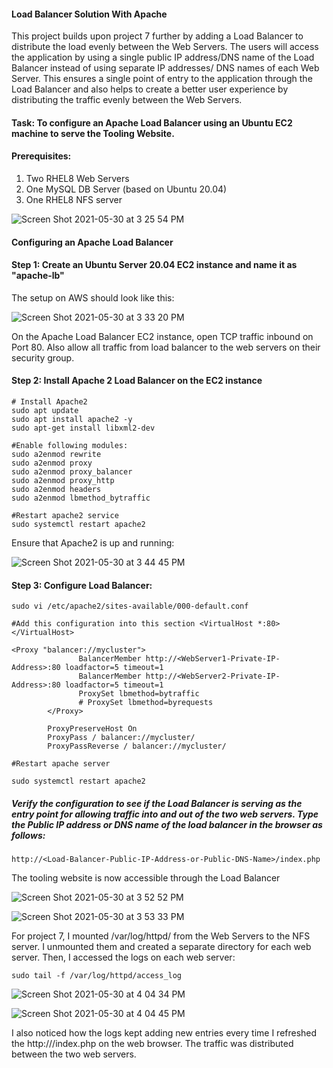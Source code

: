 
#### Load Balancer Solution With Apache

This project builds upon project 7 further by adding a Load Balancer to distribute the load evenly between the Web Servers. The users will access the application by using a single public IP address/DNS name of the Load Balancer instead of using separate IP addresses/ DNS names of each Web Server. This ensures a single point of entry to the application through the Load Balancer and also helps to create a better user experience by distributing the traffic evenly between the Web Servers. 


#### Task: To configure an Apache Load Balancer using an Ubuntu EC2 machine to serve the Tooling Website.

#### Prerequisites:
1. Two RHEL8 Web Servers
2. One MySQL DB Server (based on Ubuntu 20.04)
3. One RHEL8 NFS server


![Screen Shot 2021-05-30 at 3 25 54 PM](https://user-images.githubusercontent.com/44268796/120117479-5d834200-c15b-11eb-8e62-83823a06e7b0.png)


#### Configuring an Apache Load Balancer

#### Step 1: Create an Ubuntu Server 20.04 EC2 instance and name it as "apache-lb" 
The setup on AWS should look like this: 

![Screen Shot 2021-05-30 at 3 33 20 PM](https://user-images.githubusercontent.com/44268796/120117691-5f013a00-c15c-11eb-9466-1ae366aa7707.png)


On the Apache Load Balancer EC2 instance, open TCP traffic inbound on Port 80. Also allow all traffic from load balancer to the web servers on their security group.

 #### Step 2: Install Apache 2 Load Balancer on the EC2 instance
 
 ```
 # Install Apache2
 sudo apt update
 sudo apt install apache2 -y
 sudo apt-get install libxml2-dev
 ```
 ```
 #Enable following modules:
 sudo a2enmod rewrite
sudo a2enmod proxy
sudo a2enmod proxy_balancer
sudo a2enmod proxy_http
sudo a2enmod headers
sudo a2enmod lbmethod_bytraffic

#Restart apache2 service
sudo systemctl restart apache2
```

Ensure that Apache2 is up and running:

![Screen Shot 2021-05-30 at 3 44 45 PM](https://user-images.githubusercontent.com/44268796/120117968-0632a100-c15e-11eb-89ad-b2eadbdf13f7.png)


#### Step 3: Configure Load Balancer:

```
sudo vi /etc/apache2/sites-available/000-default.conf

#Add this configuration into this section <VirtualHost *:80>  </VirtualHost>

<Proxy "balancer://mycluster">
               BalancerMember http://<WebServer1-Private-IP-Address>:80 loadfactor=5 timeout=1
               BalancerMember http://<WebServer2-Private-IP-Address>:80 loadfactor=5 timeout=1
               ProxySet lbmethod=bytraffic
               # ProxySet lbmethod=byrequests
        </Proxy>

        ProxyPreserveHost On
        ProxyPass / balancer://mycluster/
        ProxyPassReverse / balancer://mycluster/

#Restart apache server

sudo systemctl restart apache2
```

##### Verify the configuration to see if the Load Balancer is serving as the entry point for allowing traffic into and out of the two web servers. Type the Public IP address or DNS name of the load balancer in the browser as follows:

```
http://<Load-Balancer-Public-IP-Address-or-Public-DNS-Name>/index.php
```

The tooling website is now accessible through the Load Balancer



![Screen Shot 2021-05-30 at 3 52 52 PM](https://user-images.githubusercontent.com/44268796/120118292-be147e00-c15f-11eb-9320-c33125da3e58.png)




![Screen Shot 2021-05-30 at 3 53 33 PM](https://user-images.githubusercontent.com/44268796/120118294-bf45ab00-c15f-11eb-9960-65e9c3d4b328.png)


For project 7, I mounted /var/log/httpd/ from the Web Servers to the NFS server. I unmounted them and created a separate directory for each web server.
Then, I accessed the logs on each web server:

```
sudo tail -f /var/log/httpd/access_log
```

![Screen Shot 2021-05-30 at 4 04 34 PM](https://user-images.githubusercontent.com/44268796/120118539-16984b00-c161-11eb-93b3-705bc020a91b.png)


![Screen Shot 2021-05-30 at 4 04 45 PM](https://user-images.githubusercontent.com/44268796/120118541-17c97800-c161-11eb-8624-fecbb91cb290.png)


I also noticed how the logs kept adding new entries every time I refreshed the http://<Load-Balancer-Public-IP-Address-or-Public-DNS-Name>/index.php on the web browser. The traffic was distributed between the two web servers. 

 
 
 
 
 
 
 
 
 
 
 
 
 
 
 
 
 
 
 
 





